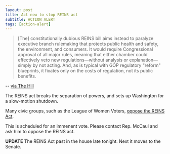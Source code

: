 ```yaml
---
layout: post
title: Act now to stop REINS act
subtitle: ACTION ALERT
tags: [action-alert]
---
```


> [The] constitutionally dubious REINS bill aims instead to paralyze
> executive branch rulemaking that protects public health and safety, the
> environment, and consumers. It would require Congressional approval of
> all major rules, meaning that either chamber could effectively veto new
> regulations—without analysis or explanation—simply by not acting. And,
> as is typical with GOP regulatory "reform" blueprints, it fixates
> only on the costs of regulation, not its public benefits.

-- [via The Hill](http://thehill.com/blogs/congress-blog/politics/312748-wholl-stop-the-reins)

The REINS act breaks the separation of powers, and sets up Washington for a slow-motion shutdown.

Many civic groups, such as the League of Women Voters, [oppose the REINS Act](http://lwv.org/content/league-opposes-hr-26-reins-act-2017).

This is scheduled for an immenent vote. Please contact Rep. McCaul and ask him to oppose the REINS act.

**UPDATE** The REINS Act past in the house late tonight. Next it moves to the Senate.
